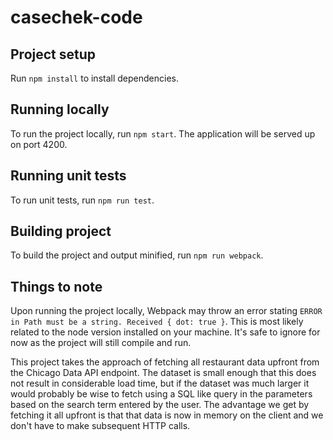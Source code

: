 # casechek-code

## Project setup
Run `npm install` to install dependencies.

## Running locally
To run the project locally, run `npm start`. The application will be served up on port 4200.

## Running unit tests
To run unit tests, run `npm run test`.

## Building project
To build the project and output minified, run `npm run webpack`.

## Things to note
Upon running the project locally, Webpack may throw an error stating `ERROR in Path must be a string. Received { dot: true }`. This is most likely related to the node version installed on your machine. It's safe to ignore for now as the project will still compile and run.

This project takes the approach of fetching all restaurant data upfront from the Chicago Data API endpoint. The dataset is small enough that this does not result in considerable load time, but if the dataset was much larger it would probably be wise to fetch using a SQL like query in the parameters based on the search term entered by the user. The advantage we get by fetching it all upfront is that that data is now in memory on the client and we don't have to make subsequent HTTP calls.